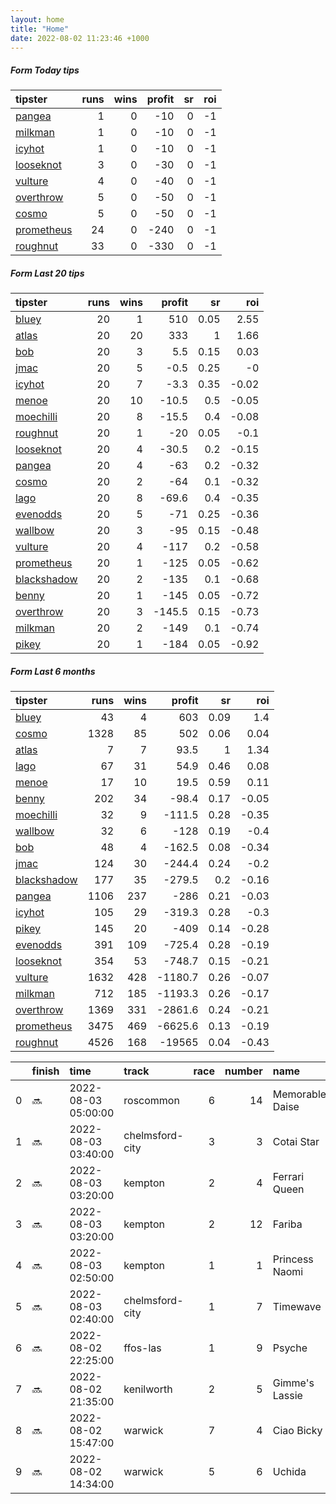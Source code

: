 ```yaml
---   
layout: home  
title: "Home"   
date: 2022-08-02 11:23:46 +1000  
---   
```



##### Form Today tips   

| tipster                                                       |   runs |   wins |   profit |   sr |   roi |
|:--------------------------------------------------------------|-------:|-------:|---------:|-----:|------:|
| [pangea](https://mrwayneo.github.io/tips/pangea.html)         |      1 |      0 |      -10 |    0 |    -1 |
| [milkman](https://mrwayneo.github.io/tips/milkman.html)       |      1 |      0 |      -10 |    0 |    -1 |
| [icyhot](https://mrwayneo.github.io/tips/icyhot.html)         |      1 |      0 |      -10 |    0 |    -1 |
| [looseknot](https://mrwayneo.github.io/tips/looseknot.html)   |      3 |      0 |      -30 |    0 |    -1 |
| [vulture](https://mrwayneo.github.io/tips/vulture.html)       |      4 |      0 |      -40 |    0 |    -1 |
| [overthrow](https://mrwayneo.github.io/tips/overthrow.html)   |      5 |      0 |      -50 |    0 |    -1 |
| [cosmo](https://mrwayneo.github.io/tips/cosmo.html)           |      5 |      0 |      -50 |    0 |    -1 |
| [prometheus](https://mrwayneo.github.io/tips/prometheus.html) |     24 |      0 |     -240 |    0 |    -1 |
| [roughnut](https://mrwayneo.github.io/tips/roughnut.html)     |     33 |      0 |     -330 |    0 |    -1 |

##### Form Last 20 tips   

| tipster                                                         |   runs |   wins |   profit |   sr |   roi |
|:----------------------------------------------------------------|-------:|-------:|---------:|-----:|------:|
| [bluey](https://mrwayneo.github.io/tips/bluey.html)             |     20 |      1 |    510   | 0.05 |  2.55 |
| [atlas](https://mrwayneo.github.io/tips/atlas.html)             |     20 |     20 |    333   | 1    |  1.66 |
| [bob](https://mrwayneo.github.io/tips/bob.html)                 |     20 |      3 |      5.5 | 0.15 |  0.03 |
| [jmac](https://mrwayneo.github.io/tips/jmac.html)               |     20 |      5 |     -0.5 | 0.25 | -0    |
| [icyhot](https://mrwayneo.github.io/tips/icyhot.html)           |     20 |      7 |     -3.3 | 0.35 | -0.02 |
| [menoe](https://mrwayneo.github.io/tips/menoe.html)             |     20 |     10 |    -10.5 | 0.5  | -0.05 |
| [moechilli](https://mrwayneo.github.io/tips/moechilli.html)     |     20 |      8 |    -15.5 | 0.4  | -0.08 |
| [roughnut](https://mrwayneo.github.io/tips/roughnut.html)       |     20 |      1 |    -20   | 0.05 | -0.1  |
| [looseknot](https://mrwayneo.github.io/tips/looseknot.html)     |     20 |      4 |    -30.5 | 0.2  | -0.15 |
| [pangea](https://mrwayneo.github.io/tips/pangea.html)           |     20 |      4 |    -63   | 0.2  | -0.32 |
| [cosmo](https://mrwayneo.github.io/tips/cosmo.html)             |     20 |      2 |    -64   | 0.1  | -0.32 |
| [lago](https://mrwayneo.github.io/tips/lago.html)               |     20 |      8 |    -69.6 | 0.4  | -0.35 |
| [evenodds](https://mrwayneo.github.io/tips/evenodds.html)       |     20 |      5 |    -71   | 0.25 | -0.36 |
| [wallbow](https://mrwayneo.github.io/tips/wallbow.html)         |     20 |      3 |    -95   | 0.15 | -0.48 |
| [vulture](https://mrwayneo.github.io/tips/vulture.html)         |     20 |      4 |   -117   | 0.2  | -0.58 |
| [prometheus](https://mrwayneo.github.io/tips/prometheus.html)   |     20 |      1 |   -125   | 0.05 | -0.62 |
| [blackshadow](https://mrwayneo.github.io/tips/blackshadow.html) |     20 |      2 |   -135   | 0.1  | -0.68 |
| [benny](https://mrwayneo.github.io/tips/benny.html)             |     20 |      1 |   -145   | 0.05 | -0.72 |
| [overthrow](https://mrwayneo.github.io/tips/overthrow.html)     |     20 |      3 |   -145.5 | 0.15 | -0.73 |
| [milkman](https://mrwayneo.github.io/tips/milkman.html)         |     20 |      2 |   -149   | 0.1  | -0.74 |
| [pikey](https://mrwayneo.github.io/tips/pikey.html)             |     20 |      1 |   -184   | 0.05 | -0.92 |

##### Form Last 6 months   

| tipster                                                         |   runs |   wins |   profit |   sr |   roi |
|:----------------------------------------------------------------|-------:|-------:|---------:|-----:|------:|
| [bluey](https://mrwayneo.github.io/tips/bluey.html)             |     43 |      4 |    603   | 0.09 |  1.4  |
| [cosmo](https://mrwayneo.github.io/tips/cosmo.html)             |   1328 |     85 |    502   | 0.06 |  0.04 |
| [atlas](https://mrwayneo.github.io/tips/atlas.html)             |      7 |      7 |     93.5 | 1    |  1.34 |
| [lago](https://mrwayneo.github.io/tips/lago.html)               |     67 |     31 |     54.9 | 0.46 |  0.08 |
| [menoe](https://mrwayneo.github.io/tips/menoe.html)             |     17 |     10 |     19.5 | 0.59 |  0.11 |
| [benny](https://mrwayneo.github.io/tips/benny.html)             |    202 |     34 |    -98.4 | 0.17 | -0.05 |
| [moechilli](https://mrwayneo.github.io/tips/moechilli.html)     |     32 |      9 |   -111.5 | 0.28 | -0.35 |
| [wallbow](https://mrwayneo.github.io/tips/wallbow.html)         |     32 |      6 |   -128   | 0.19 | -0.4  |
| [bob](https://mrwayneo.github.io/tips/bob.html)                 |     48 |      4 |   -162.5 | 0.08 | -0.34 |
| [jmac](https://mrwayneo.github.io/tips/jmac.html)               |    124 |     30 |   -244.4 | 0.24 | -0.2  |
| [blackshadow](https://mrwayneo.github.io/tips/blackshadow.html) |    177 |     35 |   -279.5 | 0.2  | -0.16 |
| [pangea](https://mrwayneo.github.io/tips/pangea.html)           |   1106 |    237 |   -286   | 0.21 | -0.03 |
| [icyhot](https://mrwayneo.github.io/tips/icyhot.html)           |    105 |     29 |   -319.3 | 0.28 | -0.3  |
| [pikey](https://mrwayneo.github.io/tips/pikey.html)             |    145 |     20 |   -409   | 0.14 | -0.28 |
| [evenodds](https://mrwayneo.github.io/tips/evenodds.html)       |    391 |    109 |   -725.4 | 0.28 | -0.19 |
| [looseknot](https://mrwayneo.github.io/tips/looseknot.html)     |    354 |     53 |   -748.7 | 0.15 | -0.21 |
| [vulture](https://mrwayneo.github.io/tips/vulture.html)         |   1632 |    428 |  -1180.7 | 0.26 | -0.07 |
| [milkman](https://mrwayneo.github.io/tips/milkman.html)         |    712 |    185 |  -1193.3 | 0.26 | -0.17 |
| [overthrow](https://mrwayneo.github.io/tips/overthrow.html)     |   1369 |    331 |  -2861.6 | 0.24 | -0.21 |
| [prometheus](https://mrwayneo.github.io/tips/prometheus.html)   |   3475 |    469 |  -6625.6 | 0.13 | -0.19 |
| [roughnut](https://mrwayneo.github.io/tips/roughnut.html)       |   4526 |    168 | -19565   | 0.04 | -0.43 |

|    | finish   | time                | track           |   race |   number | name            |   odds | tipster       |
|---:|:---------|:--------------------|:----------------|-------:|---------:|:----------------|-------:|:--------------|
|  0 | :soon:   | 2022-08-03 05:00:00 | roscommon       |      6 |       14 | Memorable Daise |   0    | overthrow     |
|  1 | :soon:   | 2022-08-03 03:40:00 | chelmsford-city |      3 |        3 | Cotai Star      |   0    | looseknot     |
|  2 | :soon:   | 2022-08-03 03:20:00 | kempton         |      2 |        4 | Ferrari Queen   |   0    | milkman       |
|  3 | :soon:   | 2022-08-03 03:20:00 | kempton         |      2 |       12 | Fariba          |   0    | looseknot     |
|  4 | :soon:   | 2022-08-03 02:50:00 | kempton         |      1 |        1 | Princess Naomi  |   2.35 | vulture       |
|  5 | :soon:   | 2022-08-03 02:40:00 | chelmsford-city |      1 |        7 | Timewave        |   4.8  | looseknot     |
|  6 | :soon:   | 2022-08-02 22:25:00 | ffos-las        |      1 |        9 | Psyche          |   5.5  | vulture       |
|  7 | :soon:   | 2022-08-02 21:35:00 | kenilworth      |      2 |        5 | Gimme's Lassie  |   0    | vulture       |
|  8 | :soon:   | 2022-08-02 15:47:00 | warwick         |      7 |        4 | Ciao Bicky      |   4.33 | pangea,icyhot |
|  9 | :soon:   | 2022-08-02 14:34:00 | warwick         |      5 |        6 | Uchida          |   7.5  | vulture       |